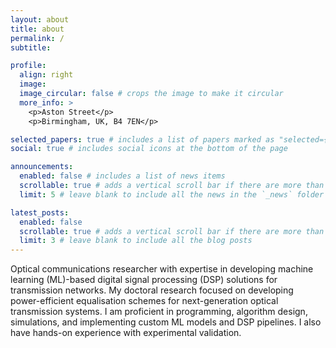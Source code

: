 ```yaml
---
layout: about
title: about
permalink: /
subtitle: 

profile:
  align: right
  image: 
  image_circular: false # crops the image to make it circular
  more_info: >
    <p>Aston Street</p>
    <p>Birmingham, UK, B4 7EN</p>

selected_papers: true # includes a list of papers marked as "selected={true}"
social: true # includes social icons at the bottom of the page

announcements:
  enabled: false # includes a list of news items
  scrollable: true # adds a vertical scroll bar if there are more than 3 news items
  limit: 5 # leave blank to include all the news in the `_news` folder

latest_posts:
  enabled: false
  scrollable: true # adds a vertical scroll bar if there are more than 3 new posts items
  limit: 3 # leave blank to include all the blog posts
---
```


Optical communications researcher with expertise in developing machine learning (ML)-based digital signal processing (DSP) solutions for transmission networks. My doctoral research focused on developing power-efficient equalisation schemes for next-generation optical transmission systems. I am proficient in programming, algorithm design, simulations, and implementing custom ML models and DSP pipelines. I also have hands-on experience with experimental validation.